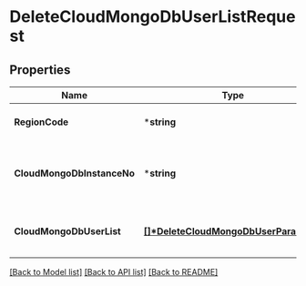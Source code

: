 # DeleteCloudMongoDbUserListRequest

## Properties
Name | Type | Description | Notes
------------ | ------------- | ------------- | -------------
**RegionCode** | ***string** | REGION코드 | [optional] [default to null]
**CloudMongoDbInstanceNo** | ***string** | Cloud DB for MongoDB 인스턴스 번호 | [default to null]
**CloudMongoDbUserList** | **[[]\*DeleteCloudMongoDbUserParameter](DeleteCloudMongoDbUserParameter.md)** | Cloud DB for MongoDB User 리스트 | [default to null]

[[Back to Model list]](../README.md#documentation-for-models) [[Back to API list]](../README.md#documentation-for-api-endpoints) [[Back to README]](../README.md)


